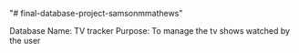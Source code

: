 "# final-database-project-samsonmmathews" 

Database Name: TV tracker
Purpose: To manage the tv shows watched by the user

